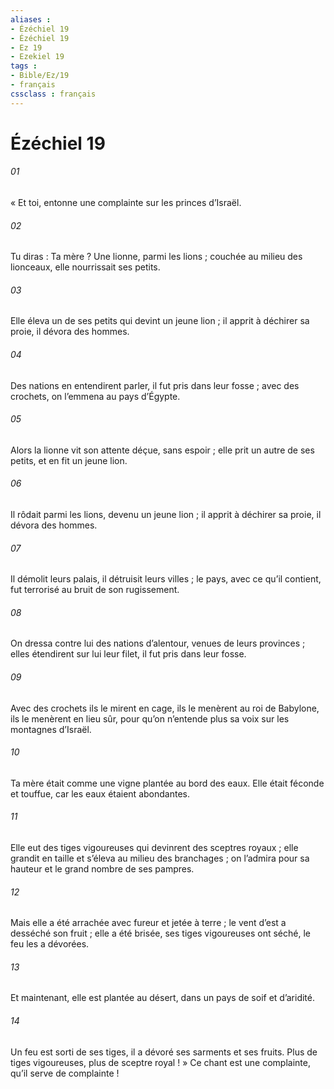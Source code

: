 ```yaml
---
aliases : 
- Ézéchiel 19
- Ézéchiel 19
- Ez 19
- Ezekiel 19
tags : 
- Bible/Ez/19
- français
cssclass : français
---
```


# Ézéchiel 19

###### 01
« Et toi, entonne une complainte sur les princes d’Israël.
###### 02
Tu diras :
Ta mère ? Une lionne,
parmi les lions ;
couchée au milieu des lionceaux,
elle nourrissait ses petits.
###### 03
Elle éleva un de ses petits
qui devint un jeune lion ;
il apprit à déchirer sa proie,
il dévora des hommes.
###### 04
Des nations en entendirent parler,
il fut pris dans leur fosse ;
avec des crochets, on l’emmena au pays d’Égypte.
###### 05
Alors la lionne vit son attente déçue,
sans espoir ;
elle prit un autre de ses petits,
et en fit un jeune lion.
###### 06
Il rôdait parmi les lions,
devenu un jeune lion ;
il apprit à déchirer sa proie,
il dévora des hommes.
###### 07
Il démolit leurs palais,
il détruisit leurs villes ;
le pays, avec ce qu’il contient, fut terrorisé
au bruit de son rugissement.
###### 08
On dressa contre lui des nations d’alentour,
venues de leurs provinces ;
elles étendirent sur lui leur filet,
il fut pris dans leur fosse.
###### 09
Avec des crochets ils le mirent en cage,
ils le menèrent au roi de Babylone,
ils le menèrent en lieu sûr,
pour qu’on n’entende plus sa voix
sur les montagnes d’Israël.
###### 10
Ta mère était comme une vigne
plantée au bord des eaux.
Elle était féconde et touffue,
car les eaux étaient abondantes.
###### 11
Elle eut des tiges vigoureuses
qui devinrent des sceptres royaux ;
elle grandit en taille
et s’éleva au milieu des branchages ;
on l’admira pour sa hauteur
et le grand nombre de ses pampres.
###### 12
Mais elle a été arrachée avec fureur
et jetée à terre ;
le vent d’est a desséché son fruit ;
elle a été brisée,
ses tiges vigoureuses ont séché,
le feu les a dévorées.
###### 13
Et maintenant, elle est plantée au désert,
dans un pays de soif et d’aridité.
###### 14
Un feu est sorti de ses tiges,
il a dévoré ses sarments et ses fruits.
Plus de tiges vigoureuses,
plus de sceptre royal ! »
Ce chant est une complainte, qu’il serve de complainte !
